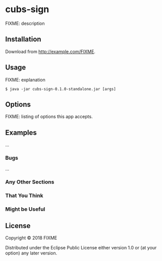 # cubs-sign

FIXME: description

## Installation

Download from http://example.com/FIXME.

## Usage

FIXME: explanation

    $ java -jar cubs-sign-0.1.0-standalone.jar [args]

## Options

FIXME: listing of options this app accepts.

## Examples

...

### Bugs

...

### Any Other Sections
### That You Think
### Might be Useful

## License

Copyright © 2018 FIXME

Distributed under the Eclipse Public License either version 1.0 or (at
your option) any later version.
